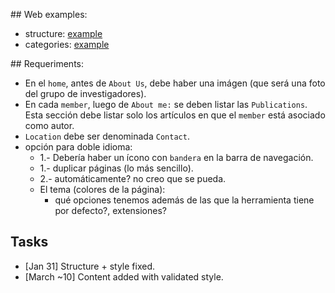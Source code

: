 
## Web examples:

- structure: [example](https://rebels.cs.uwaterloo.ca/)
- categories: [example](https://sail.cs.queensu.ca/members.html)

## Requeriments:

- En el ``home``, antes de ``About Us``, debe haber una imágen (que será una foto del grupo de investigadores).
- En cada ``member``, luego de ``About me:`` se deben listar las ``Publications``. Esta sección debe listar solo los artículos en que el ``member`` está asociado como autor.
- ``Location`` debe ser denominada ``Contact``.
- opción para doble idioma:
    - 1.- Debería haber un ícono con ``bandera`` en la barra de navegación.
    - 1.- duplicar páginas (lo más sencillo).
    - 2.- automáticamente? no creo que se pueda.
  - El tema (colores de la página):
    - qué opciones tenemos además de las que la herramienta tiene por defecto?, extensiones?

## Tasks

- [Jan 31] Structure + style fixed.
- [March ~10] Content added with validated style.
